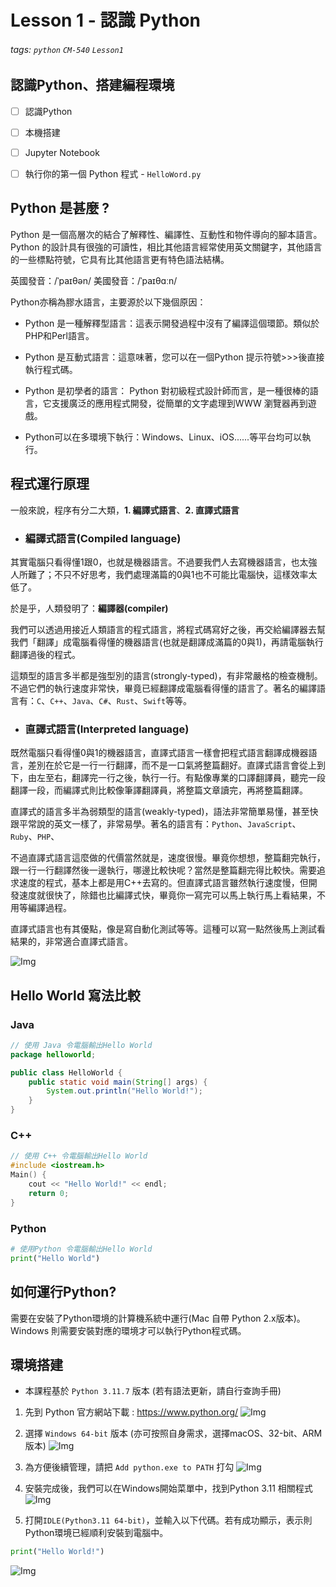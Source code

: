 # Lesson 1 - 認識 Python
###### tags: `python` `CM-540` `Lesson1`

## 認識Python、搭建編程環境
+ [ ] 認識Python
+ [ ] 本機搭建
+ [ ] Jupyter Notebook
+ [ ] 執行你的第一個 Python 程式 - `HelloWord.py`


## Python 是甚麼 ?
Python 是一個高層次的結合了解釋性、編譯性、互動性和物件導向的腳本語言。Python 的設計具有很強的可讀性，相比其他語言經常使用英文關鍵字，其他語言的一些標點符號，它具有比其他語言更有特色語法結構。


英國發音：/ˈpaɪθən/
美國發音：/ˈpaɪθɑːn/

Python亦稱為膠水語言，主要源於以下幾個原因：
- Python 是一種解釋型語言：這表示開發過程中沒有了編譯這個環節。類似於PHP和Perl語言。

- Python 是互動式語言：這意味著，您可以在一個Python 提示符號>>>後直接執行程式碼。

- Python 是初學者的語言： Python 對初級程式設計師而言，是一種很棒的語言，它支援廣泛的應用程式開發，從簡單的文字處理到WWW 瀏覽器再到遊戲。    

- Python可以在多環境下執行：Windows、Linux、iOS......等平台均可以執行。

## 程式運行原理
一般來說，程序有分二大類，**1. 編譯式語言**、**2. 直譯式語言**

- ### 編譯式語言(Compiled language)

其實電腦只看得懂1跟0，也就是機器語言。不過要我們人去寫機器語言，也太強人所難了；不只不好思考，我們處理滿篇的0與1也不可能比電腦快，這樣效率太低了。

於是乎，人類發明了：**編譯器(compiler)**

我們可以透過用接近人類語言的程式語言，將程式碼寫好之後，再交給編譯器去幫我們「翻譯」成電腦看得懂的機器語言(也就是翻譯成滿篇的0與1)，再請電腦執行翻譯過後的程式。

這類型的語言多半都是強型別的語言(strongly-typed)，有非常嚴格的檢查機制。不過它們的執行速度非常快，畢竟已經翻譯成電腦看得懂的語言了。著名的編譯語言有：`C`、`C++`、`Java`、`C#`、`Rust`、`Swift`等等。

- ### 直譯式語言(Interpreted language)

既然電腦只看得懂0與1的機器語言，直譯式語言一樣會把程式語言翻譯成機器語言，差別在於它是一行一行翻譯，而不是一口氣將整篇翻好。直譯式語言會從上到下，由左至右，翻譯完一行之後，執行一行。有點像專業的口譯翻譯員，聽完一段翻譯一段，而編譯式則比較像筆譯翻譯員，將整篇文章讀完，再將整篇翻譯。

直譯式的語言多半為弱類型的語言(weakly-typed)，語法非常簡單易懂，甚至快跟平常說的英文一樣了，非常易學。著名的語言有：`Python`、`JavaScript`、`Ruby`、`PHP`、

不過直譯式語言這麼做的代價當然就是，速度很慢。畢竟你想想，整篇翻完執行，跟一行一行翻譯然後一邊執行，哪邊比較快呢？當然是整篇翻完得比較快。需要追求速度的程式，基本上都是用C++去寫的。但直譯式語言雖然執行速度慢，但開發速度就很快了，除錯也比編譯式快，畢竟你一寫完可以馬上執行馬上看結果，不用等編譯過程。

直譯式語言也有其優點，像是寫自動化測試等等。這種可以寫一點然後馬上測試看結果的，非常適合直譯式語言。

![Img](https://cdn.jsdelivr.net/gh/mhk00123/my-img/2024/202402041629329.png)


## Hello World 寫法比較
### Java
```Java
// 使用 Java 令電腦輸出Hello World
package helloworld;

public class HelloWorld {
    public static void main(String[] args) {
        System.out.println("Hello World!");
    }
}
```
### C++
```C++
// 使用 C++ 令電腦輸出Hello World
#include <iostream.h>
Main() {
    cout << "Hello World!" << endl;
    return 0;
}
```

### Python
```Python
# 使用Python 令電腦輸出Hello World
print("Hello World")
```

## 如何運行Python?
需要在安裝了Python環境的計算機系統中運行(Mac 自帶 Python 2.x版本)。
Windows 則需要安裝對應的環境才可以執行Python程式碼。

## 環境搭建
 - 本課程基於 `Python 3.11.7` 版本 (若有語法更新，請自行查詢手冊)

1. 先到 Python 官方網站下載 : https://www.python.org/
![Img](https://cdn.jsdelivr.net/gh/mhk00123/my-img/2024/202402041607246.png)

2. 選擇 `Windows 64-bit` 版本 (亦可按照自身需求，選擇macOS、32-bit、ARM版本)
![Img](https://cdn.jsdelivr.net/gh/mhk00123/my-img/2024/202402041610443.png)

3. 為方便後續管理，請把 `Add python.exe to PATH` 打勾
![Img](https://cdn.jsdelivr.net/gh/mhk00123/my-img/2024/202402041618824.png)

4. 安裝完成後，我們可以在Windows開始菜單中，找到Python 3.11 相關程式
![Img](https://cdn.jsdelivr.net/gh/mhk00123/my-img/2024/202402041626154.png)

5. 打開`IDLE(Python3.11 64-bit)`，並輸入以下代碼。若有成功顯示，表示則Python環境已經順利安裝到電腦中。
```python
print("Hello World!")
```

![Img](https://cdn.jsdelivr.net/gh/mhk00123/my-img/2024/202402041633572.png)
